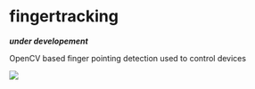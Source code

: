 # fingertracking

***under developement***

OpenCV based finger pointing detection used to control devices

![](https://github.com/xadrianzetx/fingertracking/blob/master/assets/tracking.gif)
